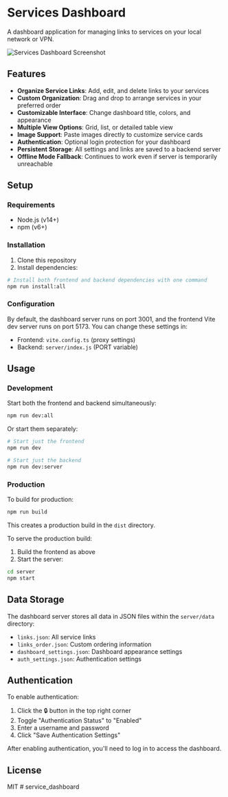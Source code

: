 # Services Dashboard

A dashboard application for managing links to services on your local network or VPN.

![Services Dashboard Screenshot](public/screenshot.png)

## Features

- **Organize Service Links**: Add, edit, and delete links to your services
- **Custom Organization**: Drag and drop to arrange services in your preferred order
- **Customizable Interface**: Change dashboard title, colors, and appearance
- **Multiple View Options**: Grid, list, or detailed table view
- **Image Support**: Paste images directly to customize service cards
- **Authentication**: Optional login protection for your dashboard
- **Persistent Storage**: All settings and links are saved to a backend server
- **Offline Mode Fallback**: Continues to work even if server is temporarily unreachable

## Setup

### Requirements

- Node.js (v14+)
- npm (v6+)

### Installation

1. Clone this repository
2. Install dependencies:

```bash
# Install both frontend and backend dependencies with one command
npm run install:all
```

### Configuration

By default, the dashboard server runs on port 3001, and the frontend Vite dev server runs on port 5173.
You can change these settings in:

- Frontend: `vite.config.ts` (proxy settings)
- Backend: `server/index.js` (PORT variable)

## Usage

### Development

Start both the frontend and backend simultaneously:

```bash
npm run dev:all
```

Or start them separately:

```bash
# Start just the frontend
npm run dev

# Start just the backend
npm run dev:server
```

### Production

To build for production:

```bash
npm run build
```

This creates a production build in the `dist` directory.

To serve the production build:

1. Build the frontend as above
2. Start the server:

```bash
cd server
npm start
```

## Data Storage

The dashboard server stores all data in JSON files within the `server/data` directory:

- `links.json`: All service links
- `links_order.json`: Custom ordering information
- `dashboard_settings.json`: Dashboard appearance settings
- `auth_settings.json`: Authentication settings

## Authentication

To enable authentication:

1. Click the 🔒 button in the top right corner
2. Toggle "Authentication Status" to "Enabled"
3. Enter a username and password
4. Click "Save Authentication Settings"

After enabling authentication, you'll need to log in to access the dashboard.

## License

MIT
#   s e r v i c e _ d a s h b o a r d  
 